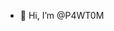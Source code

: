 - 👋 Hi, I’m @P4WT0M
<!---
P4WT0M/P4WT0M is a ✨ special ✨ repository because its `README.md` (this file) appears on your GitHub profile.
You can click the Preview link to take a look at your changes.
--->
